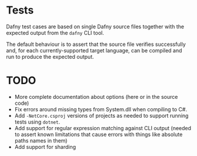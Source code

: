 # Tests

Dafny test cases are based on single Dafny source files together with the expected output from the `dafny` CLI tool. 

The default behaviour is to assert that the source file verifies successfully and, for each currently-supported target language, can be compiled and run to produce the expected output.

# TODO

* More complete documentation about options (here or in the source code)
* Fix errors around missing types from System.dll when compiling to C#.
* Add `-NetCore.csproj` versions of projects as needed to support running tests using `dotnet`.
* Add support for regular expression matching against CLI output (needed to assert known limitations that cause errors with things like absolute paths names in them)
* Add support for sharding

